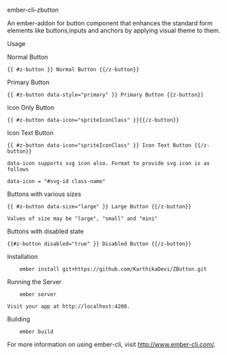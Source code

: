 ember-cli-zbutton

  An ember-addon for button component that enhances the standard form elements like buttons,inputs and anchors by applying visual theme to them.

Usage

Normal Button

    {{ #z-button }} Normal Button {{/z-button}}
   
Primary Button 

    {{ #z-button data-style="primary" }} Primary Button {{z-button}}
    
Icon Only Button

    {{ #z-button data-icon="spriteIconClass" }}{{/z-button}}
    
Icon Text Button

    {{ #z-button data-icon="spriteIconClass" }} Icon Text Button {{/z-button}}
    
    data-icon supports svg icon also. Format to provide svg icon is as follows
    
    data-icon = "#svg-id class-name"
    
Buttons with various sizes

    {{ #z-button data-size="large" }} Large Button {{/z-button}}
    
    Values of size may be "large", "small" and "mini"

Buttons with disabled state

    {{#z-button disabled="true" }} Disabled Button {{/z-button}}
    

Installation

        ember install git+https://github.com/KarthikaDevi/ZButton.git
    
Running the Server

        ember server
    
    Visit your app at http://localhost:4200.

Building

        ember build
    
For more information on using ember-cli, visit http://www.ember-cli.com/.
